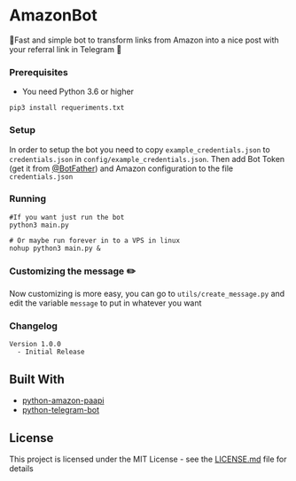 # AmazonBot

🤖Fast and simple bot to transform links from Amazon into a nice post with your referral link in Telegram 🛒

### Prerequisites
* You need Python 3.6 or higher

```
pip3 install requeriments.txt
```

### Setup
In order to setup the bot you need to copy `example_credentials.json` to `credentials.json` in `config/example_credentials.json`.
Then add Bot Token (get it from [@BotFather](https://t.me/Botfather)) and Amazon configuration to the file `credentials.json`

### Running
```
#If you want just run the bot
python3 main.py

# Or maybe run forever in to a VPS in linux
nohup python3 main.py &
```

### Customizing the message ✏️
Now customizing is more easy, you can go to `utils/create_message.py` and edit the variable `message` to put in whatever you want

### Changelog
```
Version 1.0.0
  - Initial Release
```

## Built With
* [python-amazon-paapi](https://github.com/sergioteula/python-amazon-paapi)
* [python-telegram-bot](https://github.com/python-telegram-bot/python-telegram-bot)

## License  
This project is licensed under the MIT License - see the [LICENSE.md](LICENSE.md) file for details
